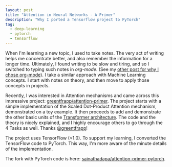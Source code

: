 ```yaml
---
layout: post
title: "Attention in Neural Networks - A Primer"
description: "Why I ported a Tensorflow project to PyTorch"
tag:
  - deep-learning
  - pytorch
  - tensorflow
---
```


When I'm learning a new topic, I used to take notes. The very act of writing helps me concentrate better, and also remember the information for a longer time. Ultimately, I found writing to be slow and tiring, and so I switched to typing such notes in *org-mode*. (See my [other post for why I chose org-mode](/blog/why-i-use-org-mode/)). I take a similar approach with Machine Learning concepts. I start with notes on theory, and then move to apply those concepts in projects.

Recently, I was interested in Attention mechanisms and came across this impressive project: [greentfrapp/attention-primer](https://github.com/greentfrapp/attention-primer). The project starts with a simple implementation of the Scaled Dot-Product Attention mechanism, demonstrated on a toy example. It then proceeds to add and demonstrate the other basic units of the [Transformer architecture](https://arxiv.org/abs/1706.03762). The code and the theory is nicely explained, and I highly encourage others to go through the 4 Tasks as well. Thanks [@greentfrapp](https://github.com/greentfrapp)!


The project uses TensorFlow (<1.0). To support my learning, I converted the TensorFlow code to PyTorch. This way, I'm more aware of the minute details of the implementation.

The fork with PyTorch code is here: [sainathadapa/attention-primer-pytorch](https://github.com/sainathadapa/attention-primer-pytorch).
